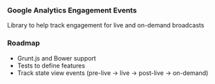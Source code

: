 ### Google Analytics Engagement Events

Library to help track engagement for live and on-demand broadcasts

### Roadmap

- Grunt.js and Bower support
- Tests to define features
- Track state view events (pre-live -> live -> post-live -> on-demand)

